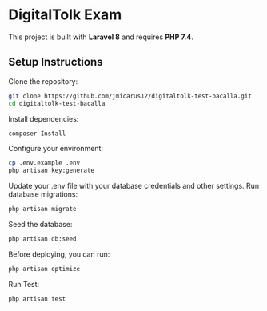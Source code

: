 
# DigitalTolk Exam

This project is built with **Laravel 8** and requires **PHP 7.4**.

## Setup Instructions

Clone the repository:
```bash
git clone https://github.com/jmicarus12/digitaltolk-test-bacalla.git
cd digitaltolk-test-bacalla
```

Install dependencies:
```bash
composer Install
```

Configure your environment:
```bash
cp .env.example .env
php artisan key:generate
```
Update your .env file with your database credentials and other settings.
Run database migrations:
```bash
php artisan migrate
```

Seed the database:

```bash
php artisan db:seed
```

Before deploying, you can run:
```bash
php artisan optimize
```

Run Test:
```bash
php artisan test
```